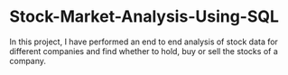 # Stock-Market-Analysis-Using-SQL
In this project, I have performed an end to end analysis of stock data for different companies and find whether to hold, buy or sell the stocks of a company.
